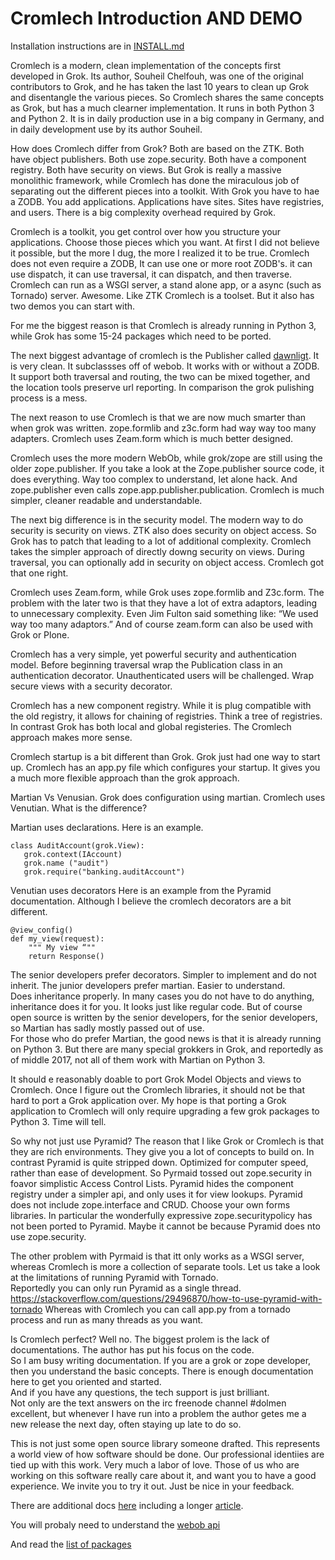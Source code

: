 Cromlech Introduction AND DEMO
=====================

Installation instructions are in [INSTALL.md](./INSTALL.md)

Cromlech is a modern, clean implementation of the concepts first developed
in Grok. Its author, Souheil Chelfouh,  was one of the original
contributors to Grok, and he has taken the last 10 years to clean up Grok
and disentangle the various pieces.  So Cromlech  shares the same concepts
as Grok, but
has a much clearner implementation.  It runs in both Python 3 and Python 2.
It is in daily production use in a big company in Germany, and in
daily development use by its author Souheil. 

How does Cromlech differ from Grok? Both are based on the ZTK. Both have
object publishers.  Both use zope.security.  Both have a component registry.
Both have security on views.  But Grok is really a massive monolithic
framework, while Cromlech has done the miraculous job of
separating out the different pieces into a toolkit.  With Grok you
have to hae a ZODB.  You add applications.  Applications  have sites.  Sites
have registries, and users.  There is a big complexity overhead required by
Grok.

Cromlech is a toolkit, you get control over how you structure your
applications. Choose those pieces which you want.
At first I did not believe it possible, but the more I dug, the more I realized
it to be true.  Cromlech does not even require a ZODB, It can use one or
more root ZODB's. it can use dispatch, it can use traversal, it can dispatch,
and then traverse.   Cromlech can run as a WSGI server, a stand alone app, or a
async (such as Tornado) server.  Awesome.  Like ZTK Cromlech is a toolset.  But it also has two demos you can start with. 

For me the biggest reason is that Cromlech
is already running in Python 3, while Grok has some
15-24 packages which need to be ported.   

The next biggest advantage of cromlech is the Publisher called
[dawnligt](https://github.com/Cromlech/dawnlight).
It is very clean.  It
subclassses off of webob.  It works with or without a ZODB.
It support both traversal and routing, the two can be
mixed together, and the location tools preserve url reporting.
In comparison the grok pulishing process is a mess. 

The next reason to use Cromlech is that we are now much smarter
than when grok was written.
zope.formlib and z3c.form had way way too many adapters.  Cromlech uses
Zeam.form
which is much better designed.

Cromlech uses the more modern WebOb,
while grok/zope are still using the older zope.publisher.
If you take a look at the Zope.publisher source code, it does everything.
Way too complex to understand, let alone hack.  And zope.publisher
even calls zope.app.publisher.publication.
Cromlech is much simpler, cleaner readable and understandable.

The next big difference is  in the security model.  The
modern way to do security is security on views.
ZTK also does security on object access.
So Grok has to patch that leading to a lot of additional complexity.
Cromlech takes the simpler approach of directly downg security on views.
During traversal, you can optionally add in security on object access.
Cromlech got that one right.


Cromlech uses Zeam.form, while Grok uses
zope.formlib and Z3c.form.  The problem with the later two is that they
have a lot of extra adaptors, leading to unnecessary complexity.  Even
Jim Fulton said something like: “We used way too many adaptors.”  And of
course zeam.form can also be used with Grok or Plone.

Cromlech has a very simple, yet powerful security and authentication  model.
Before beginning traversal wrap the Publication class in an authentication
decorator. Unauthenticated users will be challenged.  Wrap secure views with a
security decorator.  

Cromlech has a new component registry.
While it is plug compatible with the old registry, it allows for chaining of
registries.  Think a tree of registries. In contrast Grok has both local and
global registeries.  The Cromlech approach makes more sense.

Cromlech startup is a bit different than Grok.  Grok just had one way to
start up.  Cromlech has an app.py file which configures your startup.
It gives you a much more flexible  approach than the grok approach. 


Martian Vs Venusian.
Grok does configuration using martian.  Cromlech
uses Venutian.  What is the difference?

Martian  uses declarations.   Here is an example.

```
class AuditAccount(grok.View):
   grok.context(IAccount)
   grok.name ("audit")
   grok.require("banking.auditAccount")
```

Venutian uses decorators  Here is an example from the Pyramid documentation.
Although I believe the cromlech decorators are a bit different.


```
@view_config()
def my_view(request):
    """ My view “""
    return Response()
```

The senior developers prefer decorators.  Simpler to implement and do not 
inherit.  The junior developers prefer martian.  Easier to understand.  
Does inheritance properly.  In many cases you do not have to do anything, 
inheritance does it for you.  It looks just like regular code.  But of 
course open source is written by the senior developers, for the senior 
developers, so Martian has sadly mostly passed out of use.  
For those who do prefer Martian, the good news is that it is already running on
Python 3.  But there are many special grokkers in Grok, and reportedly as of 
middle 2017, not all of them work  with Martian on Python 3. 

It should e reasonably doable to port Grok Model Objects and views to Cromlech. 
Once I figure out the Cromlech libraries, it should not be that 
hard to port a Grok application over.  My hope is that porting a Grok 
application to Cromlech will only require upgrading a few grok packages to 
Python 3.  Time will tell. 

So why not just use Pyramid?  The reason that I like Grok or Cromlech is
that they are rich environments.  They give you a lot of concepts to build
on.  In contrast Pyramid is quite stripped down.  Optimized for computer speed,
rather than ease of development. So Pyrmaid tossed out zope.security in foavor
simplistic Access Control Lists.  Pyramid hides the component registry under
a simpler api, and only uses it for view lookups. Pyramid does not include
zope.interface and CRUD.  Choose your own forms libraries. 
In particular the wonderfully expressive zope.securitypolicy has not
been ported to Pyramid.  Maybe it cannot be because Pyramid does nto use 
zope.security.

The other problem with Pyrmaid  is that itt only works
as a WSGI server, whereas Cromlech is more a collection of separate tools.
Let us take a look at the limitations of running Pyramid with Tornado.  
Reportedly you can only run Pyramid as a single thread.
https://stackoverflow.com/questions/29496870/how-to-use-pyramid-with-tornado
Whereas with Cromlech you can call app.py from a tornado process and run 
as many threads as you want. 

Is Cromlech perfect?  Well no.  The biggest prolem is the lack of 
documentations.  The author has put his focus on the code.  
So I am busy writing documentation. If
you are a grok or zope developer, then you understand the basic concepts. 
There is enough documentation here to get you oriented and started.  
And if you have any questions, the tech support is just brilliant.  
Not only are the text answers
on the irc freenode channel #dolmen excellent, but whenever 
I have run into a problem
the author getes me a new release the next day, often staying up late 
to do so. 

This is not just some open source library someone drafted.  This represents 
a world
view of how software should be done.  Our professional identiies are tied up 
with this work.  Very much a labor of love.  Those of us who are working 
on this 
software really care about it, and want you to have a good experience.  We 
invite you to try it out.  Just be nice in your feedback. 

There are additional docs [here](./src/cromdemo/docs) including 
a longer   [article](./src/cromdemo/docs/article.md).

You will probaly need to understand the [webob api](https://docs.pylonsproject.org/projects/webob/en/stable/reference.html)

And read the [list of packages](http://trac.dolmen-project.org/wiki/technical-overview)
